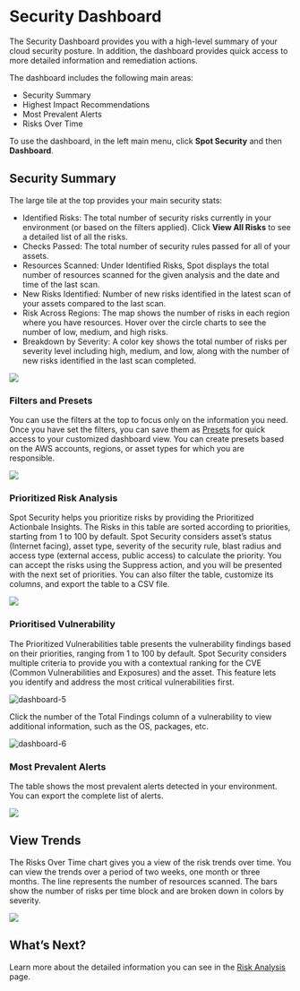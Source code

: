 <meta name="robots" content="noindex">

# Security Dashboard

The Security Dashboard provides you with a high-level summary of your cloud security posture. In addition, the dashboard provides quick access to more detailed information and remediation actions.

The dashboard includes the following main areas:
* Security Summary
* Highest Impact Recommendations
* Most Prevalent Alerts
* Risks Over Time

To use the dashboard, in the left main menu, click **Spot Security** and then **Dashboard**. 

## Security Summary

The large tile at the top provides your main security stats:
* Identified Risks: The total number of security risks currently in your environment (or based on the filters applied). Click **View All Risks** to see a detailed list of all the risks.
* Checks Passed: The total number of security rules passed for all of your assets.
* Resources Scanned: Under Identified Risks, Spot displays the total number of resources scanned for the given analysis and the date and time of the last scan.
* New Risks Identified: Number of new risks identified in the latest scan of your assets compared to the last scan.
* Risk Across Regions: The map shows the number of risks in each region where you have resources. Hover over the circle charts to see the number of low, medium, and high risks.
* Breakdown by Severity: A color key shows the total number of risks per severity level including  high, medium, and low, along with the number of new risks identified in the last scan completed.

<img src="/spot-security/_media/spot-security-dashboard-a.png" />

### Filters and Presets

You can use the filters at the top to focus only on the information you need. Once you have set the filters, you can save them as [Presets](spot-security/features/security-dashboard/create-preset) for quick access to your customized dashboard view. You can create presets based on the AWS accounts, regions, or asset types for which you are responsible.

<img src="/spot-security/_media/spot-security-dashboard-b1.png" />

### Prioritized Risk Analysis

Spot Security helps you prioritize risks by providing the Prioritized Actionbale Insights. The Risks in this table are sorted according to priorities, starting from 1 to 100 by default. Spot Security considers asset’s status (Internet facing), asset type, severity of the security rule, blast radius and access type (external access, public access) to calculate the priority. You can accept the risks using the Suppress action, and you will be presented with the next set of priorities. You can also filter the table, customize its columns, and export the table to a CSV file.  

<img src="/spot-security/_media/dashboard-1.png" />

### Prioritised Vulnerability

The Prioritized Vulnerabilities table presents the vulnerability findings based on their priorities, ranging from 1 to 100 by default. Spot Security considers multiple criteria to provide you with a contextual ranking for the CVE (Common Vulnerabilities and Exposures) and the asset. This feature lets you identify and address the most critical vulnerabilities first.

![dashboard-5](https://github.com/spotinst/help/assets/106514736/cb2872db-e221-469e-a92d-658feacd6e88)

Click the number of the Total Findings column of a vulnerability to view additional information, such as the OS, packages, etc.

![dashboard-6](https://github.com/spotinst/help/assets/106514736/d75dbf9d-44f0-472a-87c2-b615497082d6)

### Most Prevalent Alerts

The table shows the most prevalent alerts detected in your environment. You can  export the complete list of alerts.  

<img src="/spot-security/_media/dashboard-2.png" />

## View Trends

The Risks Over Time chart gives you a view of the risk trends over time. You can view the trends over a period of two weeks, one month or three months. The line represents the number of resources scanned. The bars show the number of risks per time block and are broken down in colors by severity.

<img src="/spot-security/_media/spot-security-dashboard-e.png" />

## What’s Next?

Learn more about the detailed information you can see in the [Risk Analysis](spot-security/features/analyze-risks/) page.
